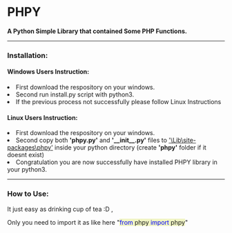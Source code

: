 <h1>PHPY</h1>
<b>A Python Simple Library that contained Some PHP Functions.</b>
<hr>
<h3>Installation:</h3>
<h4>Windows Users Instruction:</h4>
<li>First download the respository on your windows.</li>
<li>Second run install.py script with python3.</li>
<li>If the previous process not successfully please follow Linux Instructions</li>
<h4>Linux Users Instruction:</h4>
<li>First download the respository on your windows.</li>
<li>Second copy both <b>'phpy.py'</b> and <b>'__init__.py'</b> files to <u>'\Lib\site-packages\phpy'</u> inside your python directory (create <b>'phpy'</b> folder if it doesnt exist)</li>
<li>Congratulation you are now successfully have installed PHPY library in your python3.</li>
<hr>
<h3>How to Use:</h3>
<p>It just easy as drinking cup of tea :D ,<br><p>
<p>Only you need to import it as like here "<span style='background:#F0F4C3'><font color='blue'>from</font> phpy <font color='blue'>import</font>
 phpy</span>"</p>
